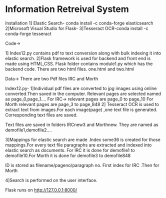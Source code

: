 # Information Retreival System

Installation
1] Elastic Search- conda install -c conda-forge elasticsearch 
2]Microsoft Visual Studio for Flask-
3]Tesseract OCR-conda install -c conda-forge tesseract


Code-> 


1] Index12.py contains pdf to text conversion along with bulk indexing it into elastic search.
2]Flask framework is used for backend and front end is made using HTML,CSS.
Flask folder contains module1.py which has the backend code.
There are two html files. one.html and two.html 

Data-> There are two Pdf files IRC and Morth

Index12.py-
1]Individual pdf files are converted to jpg images using online converted.Then saved in the computer.
Relevant pages are selected named as page_0,page_1....
For IRC-> relevant pages are page_0 to page_10
For Morth relevant pages are page_3 to page_848
2] Tesseract OCR is used to extract text from images.For each image(page) ,one text file is generated. Corresponding text files are saved.

Text files are saved in folders IRCnew3 and Morthnew. They are named as demofile1,demofile2....

3]Mappings for elastic search are made .Index some36 is created for those mappings.For every text file paragraphs are extracted and indexed 
into elastic search as documents.  For IRC it is done for demofile1 to demofile10.For Morth it is done for demofile3 to demofile848

ID is stored as filename/pageno/paragraph no. First index for IRC .Then for Morth

4]Search is performed on the user interface.


Flask runs on  http://127.0.0.1:8000/

